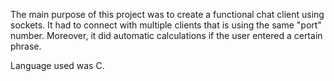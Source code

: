 The main purpose of this project was to create a functional chat client using sockets. It had to connect with multiple clients that is using the same "port" number. Moreover, it did automatic calculations if the user entered a certain phrase.

Language used was C.
